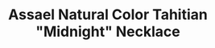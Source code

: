 ---
title: 'Assael Natural Color Tahitian "Midnight" Necklace'
description:
specs: 'Tahitian Natural Color Cultured Pearl 5 Row Necklace, 242 Pearls, 8.9 - 14.3mm. 18K White Gold Adjustable Clasp.'
images:
  - image_path: /uploads/assael-natural-color-tahitian-midnight-necklace.jpg
_category:
order_number: 15
categories:
  - necklaces
---